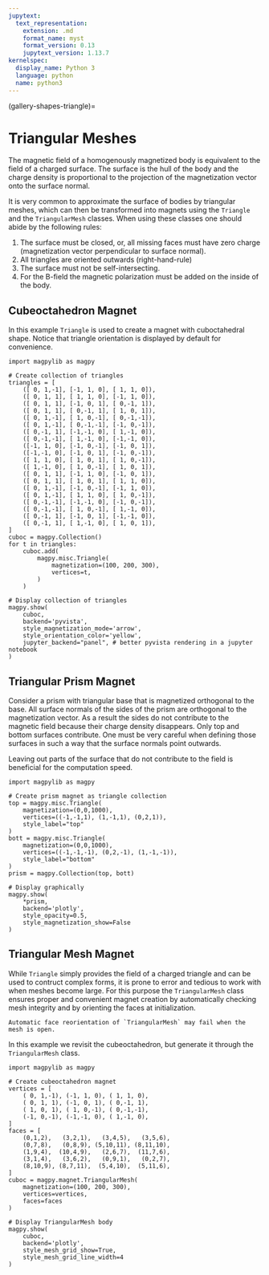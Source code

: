 ```yaml
---
jupytext:
  text_representation:
    extension: .md
    format_name: myst
    format_version: 0.13
    jupytext_version: 1.13.7
kernelspec:
  display_name: Python 3
  language: python
  name: python3
---
```


(gallery-shapes-triangle)=

# Triangular Meshes

The magnetic field of a homogenously magnetized body is equivalent to the field of a charged surface. The surface is the hull of the body and the charge density is proportional to the projection of the magnetization vector onto the surface normal.

It is very common to approximate the surface of bodies by triangular meshes, which can then be transformed into magnets using the `Triangle` and the `TriangularMesh` classes. When using these classes one should abide by the following rules:

1. The surface must be closed, or, all missing faces must have zero charge (magnetization vector perpendicular to surface normal).
2. All triangles are oriented outwards (right-hand-rule)
3. The surface must not be self-intersecting.
4. For the B-field the magnetic polarization must be added on the inside of the body.

## Cubeoctahedron Magnet

In this example `Triangle` is used to create a magnet with cuboctahedral shape. Notice that triangle orientation is displayed by default for convenience.

```{code-cell} ipython3
import magpylib as magpy

# Create collection of triangles
triangles = [
    ([ 0, 1,-1], [-1, 1, 0], [ 1, 1, 0]),
    ([ 0, 1, 1], [ 1, 1, 0], [-1, 1, 0]),
    ([ 0, 1, 1], [-1, 0, 1], [ 0,-1, 1]),
    ([ 0, 1, 1], [ 0,-1, 1], [ 1, 0, 1]),
    ([ 0, 1,-1], [ 1, 0,-1], [ 0,-1,-1]),
    ([ 0, 1,-1], [ 0,-1,-1], [-1, 0,-1]),
    ([ 0,-1, 1], [-1,-1, 0], [ 1,-1, 0]),
    ([ 0,-1,-1], [ 1,-1, 0], [-1,-1, 0]),
    ([-1, 1, 0], [-1, 0,-1], [-1, 0, 1]),
    ([-1,-1, 0], [-1, 0, 1], [-1, 0,-1]),
    ([ 1, 1, 0], [ 1, 0, 1], [ 1, 0,-1]),
    ([ 1,-1, 0], [ 1, 0,-1], [ 1, 0, 1]),
    ([ 0, 1, 1], [-1, 1, 0], [-1, 0, 1]),
    ([ 0, 1, 1], [ 1, 0, 1], [ 1, 1, 0]),
    ([ 0, 1,-1], [-1, 0,-1], [-1, 1, 0]),
    ([ 0, 1,-1], [ 1, 1, 0], [ 1, 0,-1]),
    ([ 0,-1,-1], [-1,-1, 0], [-1, 0,-1]),
    ([ 0,-1,-1], [ 1, 0,-1], [ 1,-1, 0]),
    ([ 0,-1, 1], [-1, 0, 1], [-1,-1, 0]),
    ([ 0,-1, 1], [ 1,-1, 0], [ 1, 0, 1]),
]
cuboc = magpy.Collection()
for t in triangles:
    cuboc.add(
        magpy.misc.Triangle(
            magnetization=(100, 200, 300),
            vertices=t,
        )
    )

# Display collection of triangles
magpy.show(
    cuboc,
    backend='pyvista',
    style_magnetization_mode='arrow',
    style_orientation_color='yellow',
    jupyter_backend="panel", # better pyvista rendering in a jupyter notebook
)
```

## Triangular Prism Magnet

Consider a prism with triangular base that is magnetized orthogonal to the base. All surface normals of the sides of the prism are orthogonal to the magnetization vector. As a result the sides do not contribute to the magnetic field because their charge density disappears. Only top and bottom surfaces contribute. One must be very careful when defining those surfaces in such a way that the surface normals point outwards.

Leaving out parts of the surface that do not contribute to the field is beneficial for the computation speed.

```{code-cell} ipython3
import magpylib as magpy

# Create prism magnet as triangle collection
top = magpy.misc.Triangle(
    magnetization=(0,0,1000),
    vertices=((-1,-1,1), (1,-1,1), (0,2,1)),
    style_label="top"
)
bott = magpy.misc.Triangle(
    magnetization=(0,0,1000),
    vertices=((-1,-1,-1), (0,2,-1), (1,-1,-1)),
    style_label="bottom"
)
prism = magpy.Collection(top, bott)

# Display graphically
magpy.show(
    *prism,
    backend='plotly',
    style_opacity=0.5,
    style_magnetization_show=False
)
```

## Triangular Mesh Magnet

While `Triangle` simply provides the field of a charged triangle and can be used to contruct complex forms, it is prone to error and tedious to work with when meshes become large. For this purpose the `TriangularMesh` class ensures proper and convenient magnet creation by automatically checking mesh integrity and by orienting the faces at initialization.

```{attention}
Automatic face reorientation of `TriangularMesh` may fail when the mesh is open.
```

In this example we revisit the cubeoctahedron, but generate it through the `TriangularMesh` class.

```{code-cell} ipython3
import magpylib as magpy

# Create cubeoctahedron magnet 
vertices = [
    ( 0, 1,-1), (-1, 1, 0), ( 1, 1, 0),
    ( 0, 1, 1), (-1, 0, 1), ( 0,-1, 1),
    ( 1, 0, 1), ( 1, 0,-1), ( 0,-1,-1),
    (-1, 0,-1), (-1,-1, 0), ( 1,-1, 0),
]
faces = [
    (0,1,2),   (3,2,1),   (3,4,5),   (3,5,6),
    (0,7,8),   (0,8,9), (5,10,11), (8,11,10),
    (1,9,4),  (10,4,9),   (2,6,7),  (11,7,6),
    (3,1,4),   (3,6,2),   (0,9,1),   (0,2,7),
    (8,10,9), (8,7,11),  (5,4,10),  (5,11,6),
]
cuboc = magpy.magnet.TriangularMesh(
    magnetization=(100, 200, 300),
    vertices=vertices,
    faces=faces
)

# Display TriangularMesh body
magpy.show(
    cuboc,
    backend='plotly',
    style_mesh_grid_show=True,
    style_mesh_grid_line_width=4
)
```